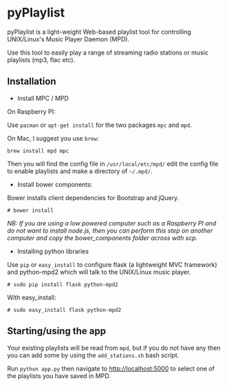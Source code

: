 # pyPlaylist

pyPlaylist is a light-weight Web-based playlist tool for controlling UNIX/Linux's Music Player Daemon (MPD).

Use this tool to easily play a range of streaming radio stations or music playlists (mp3, flac etc).

## Installation

* Install MPC / MPD

On Raspberry PI:

Use `pacman` or `apt-get install` for the two packages `mpc` and `mpd`.

On Mac, I suggest you use `brew`:

```
brew install mpd mpc
```

Then you will find the config file in `/usr/local/etc/mpd/` edit the config file to enable playlists and make a directory of `~/.mpd/`.


* Install bower components:

Bower installs client dependencies for Bootstrap and jQuery. 

```
# bower install
```

*NB: If you are using a low powered computer such as a Raspberry PI and do not want to install node.js, then you can perform this step on another computer and copy the bower_components folder across with scp.*

* Installing python libraries

Use `pip` or `easy_install` to configure flask (a lightweight MVC framework) and python-mpd2 which will talk to the UNIX/Linux music player.

```
# sudo pip install flask python-mpd2
```

With easy_install:
```
# sudo easy_install flask python-mpd2
```

## Starting/using the app

Your existing playlists will be read from `mpd`, but if you do not have any then you can add some by using the `add_stations.sh` bash script.

Run `python app.py` then navigate to [http://localhost:5000](http://localhost:5000) to select one of the playlists you have saved in MPD.
